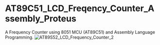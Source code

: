 # AT89C51_LCD_Freqency_Counter_Assembly_Proteus
A Frequency Counter using 8051 MCU (AT89C51) and Assembly Language Programming.
![AT89S52_LCD_Frequency_Counter_2](https://user-images.githubusercontent.com/78910261/202844771-799e9241-b1c1-4319-8929-b0d63ab1351e.png)

